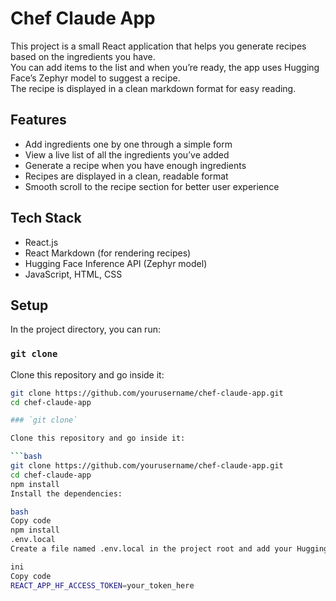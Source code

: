 # Chef Claude App  

This project is a small React application that helps you generate recipes based on the ingredients you have.  
You can add items to the list and when you’re ready, the app uses Hugging Face’s Zephyr model to suggest a recipe.  
The recipe is displayed in a clean markdown format for easy reading.  

## Features  

- Add ingredients one by one through a simple form  
- View a live list of all the ingredients you’ve added  
- Generate a recipe when you have enough ingredients  
- Recipes are displayed in a clean, readable format  
- Smooth scroll to the recipe section for better user experience  

## Tech Stack  

- React.js  
- React Markdown (for rendering recipes)  
- Hugging Face Inference API (Zephyr model)  
- JavaScript, HTML, CSS  

## Setup  

In the project directory, you can run:  

### `git clone`  

Clone this repository and go inside it:  

```bash
git clone https://github.com/yourusername/chef-claude-app.git
cd chef-claude-app

### `git clone`  

Clone this repository and go inside it:  

```bash
git clone https://github.com/yourusername/chef-claude-app.git
cd chef-claude-app
npm install
Install the dependencies:

bash
Copy code
npm install
.env.local
Create a file named .env.local in the project root and add your Hugging Face token:

ini
Copy code
REACT_APP_HF_ACCESS_TOKEN=your_token_here
